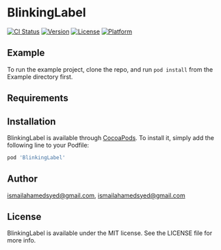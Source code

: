 # BlinkingLabel

[![CI Status](https://img.shields.io/travis/ismailahamedsyed@gmail.com/BlinkingLabel.svg?style=flat)](https://travis-ci.org/ismailahamedsyed@gmail.com/BlinkingLabel)
[![Version](https://img.shields.io/cocoapods/v/BlinkingLabel.svg?style=flat)](https://cocoapods.org/pods/BlinkingLabel)
[![License](https://img.shields.io/cocoapods/l/BlinkingLabel.svg?style=flat)](https://cocoapods.org/pods/BlinkingLabel)
[![Platform](https://img.shields.io/cocoapods/p/BlinkingLabel.svg?style=flat)](https://cocoapods.org/pods/BlinkingLabel)

## Example

To run the example project, clone the repo, and run `pod install` from the Example directory first.

## Requirements

## Installation

BlinkingLabel is available through [CocoaPods](https://cocoapods.org). To install
it, simply add the following line to your Podfile:

```ruby
pod 'BlinkingLabel'
```

## Author

ismailahamedsyed@gmail.com, ismailahamedsyed@gmail.com

## License

BlinkingLabel is available under the MIT license. See the LICENSE file for more info.
